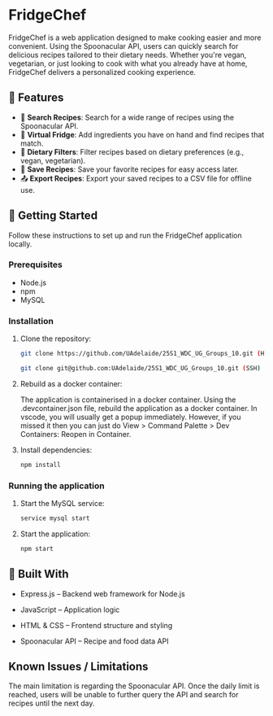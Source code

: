 # FridgeChef

FridgeChef is a web application designed to make cooking easier and more convenient. Using the Spoonacular API, users can quickly search for delicious recipes tailored to their dietary needs. Whether you're vegan, vegetarian, or just looking to cook with what you already have at home, FridgeChef delivers a personalized cooking experience.

## 🌟 Features

- 🔎 **Search Recipes**: Search for a wide range of recipes using the Spoonacular API.
- 🥦 **Virtual Fridge**: Add ingredients you have on hand and find recipes that match.
- 🥗 **Dietary Filters**: Filter recipes based on dietary preferences (e.g., vegan, vegetarian).
- 💾 **Save Recipes**: Save your favorite recipes for easy access later.
- 📤 **Export Recipes**: Export your saved recipes to a CSV file for offline use.

## 🚀 Getting Started

Follow these instructions to set up and run the FridgeChef application locally.

### Prerequisites

- Node.js
- npm
- MySQL

### Installation

1. Clone the repository:
   ``` bash
   git clone https://github.com/UAdelaide/25S1_WDC_UG_Groups_10.git (HTTPS)

   git clone git@github.com:UAdelaide/25S1_WDC_UG_Groups_10.git (SSH)
   ```
2. Rebuild as a docker container: 
   
   The application is containerised in a docker container. Using the .devcontainer.json file, rebuild the application as a docker container. In vscode, you will usually get a popup immediately.
   However, if you missed it then you can just do View > Command Palette > Dev Containers: Reopen in Container. 
   
3. Install dependencies:
   ``` bash
   npm install
   ```

### Running the application
1. Start the MySQL service:
   ``` bash
   service mysql start
   ```

2. Start the application:
   ``` bash
   npm start
   ```

## 🧰 Built With

- Express.js – Backend web framework for Node.js

- JavaScript – Application logic

- HTML & CSS – Frontend structure and styling

- Spoonacular API – Recipe and food data API

## Known Issues / Limitations
The main limitation is regarding the Spoonacular API. Once the daily limit is reached, users will be unable to further query the API and search for recipes until the next day. 
